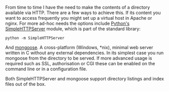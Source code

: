 From time to time I have the need to make the contents of a directory available
via HTTP. There are a few ways to achieve this. If its content you want to
access frequently you might set up a virtual host in Apache or nginx. For more
ad-hoc needs the options include [Python's SimpleHTTPServer][python] module,
which is part of the standard library:

    python -m SimpleHTTPServer

[python]: http://docs.python.org/library/simplehttpserver.html

And [mongoose]. A cross-platform (Windows, \*nix), minimal web server written in
C without any external dependencies. In its simplest case you run mongoose from
the directory to be served. If more advanced usage is required such as SSL,
authorisation or CGI these can be enabled on the command line or in a
configuration file.

[mongoose]: http://code.google.com/p/mongoose/

Both SimpleHTTPServer and mongoose support directory listings and index
files out of the box.
